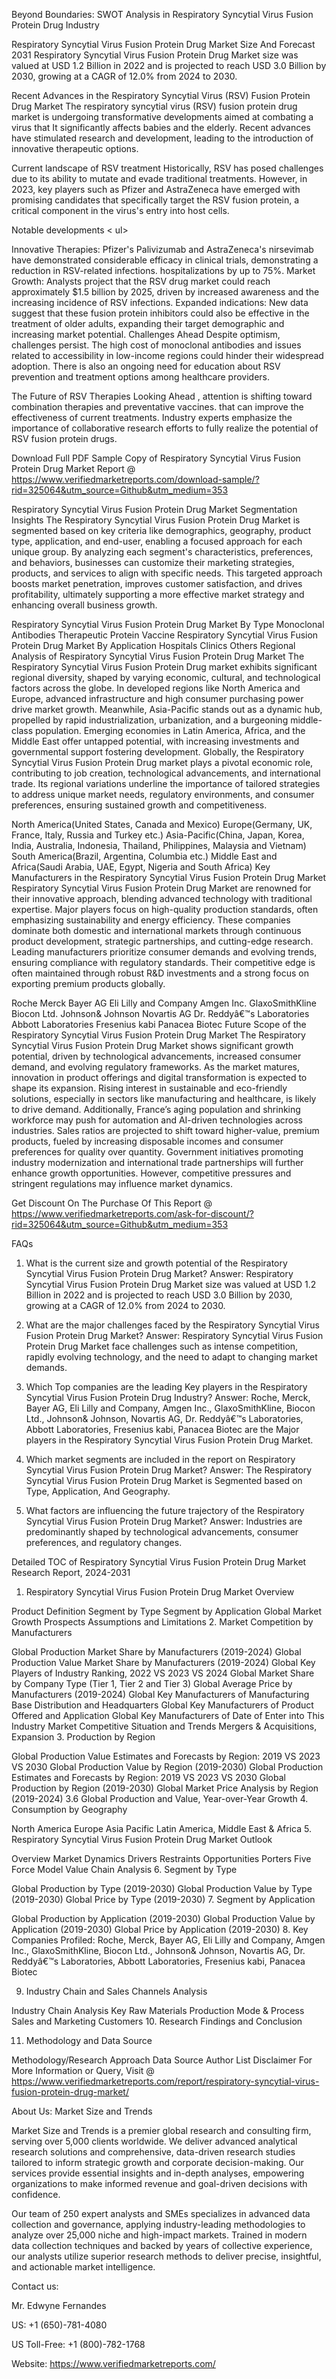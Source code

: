 Beyond Boundaries: SWOT Analysis in Respiratory Syncytial Virus Fusion Protein Drug Industry


Respiratory Syncytial Virus Fusion Protein Drug Market Size And Forecast 2031
Respiratory Syncytial Virus Fusion Protein Drug Market size was valued at USD 1.2 Billion in 2022 and is projected to reach USD 3.0 Billion by 2030, growing at a CAGR of 12.0% from 2024 to 2030.

Recent Advances in the Respiratory Syncytial Virus (RSV) Fusion Protein Drug Market
The respiratory syncytial virus (RSV) fusion protein drug market is undergoing transformative developments aimed at combating a virus that It significantly affects babies and the elderly. Recent advances have stimulated research and development, leading to the introduction of innovative therapeutic options.

Current landscape of RSV treatment
Historically, RSV has posed challenges due to its ability to mutate and evade traditional treatments. However, in 2023, key players such as Pfizer and AstraZeneca have emerged with promising candidates that specifically target the RSV fusion protein, a critical component in the virus's entry into host cells.

Notable developments
< ul>

Innovative Therapies: Pfizer's Palivizumab and AstraZeneca's nirsevimab have demonstrated considerable efficacy in clinical trials, demonstrating a reduction in RSV-related infections. hospitalizations by up to 75%.
Market Growth: Analysts project that the RSV drug market could reach approximately $1.5 billion by 2025, driven by increased awareness and the increasing incidence of RSV infections.
Expanded indications: New data suggest that these fusion protein inhibitors could also be effective in the treatment of older adults, expanding their target demographic and increasing market potential.
Challenges Ahead
Despite optimism, challenges persist. The high cost of monoclonal antibodies and issues related to accessibility in low-income regions could hinder their widespread adoption. There is also an ongoing need for education about RSV prevention and treatment options among healthcare providers.

The Future of RSV Therapies
Looking Ahead , attention is shifting toward combination therapies and preventative vaccines. that can improve the effectiveness of current treatments. Industry experts emphasize the importance of collaborative research efforts to fully realize the potential of RSV fusion protein drugs.

Download Full PDF Sample Copy of Respiratory Syncytial Virus Fusion Protein Drug Market Report @ https://www.verifiedmarketreports.com/download-sample/?rid=325064&utm_source=Github&utm_medium=353

Respiratory Syncytial Virus Fusion Protein Drug Market Segmentation Insights
The Respiratory Syncytial Virus Fusion Protein Drug Market is segmented based on key criteria like demographics, geography, product type, application, and end-user, enabling a focused approach for each unique group. By analyzing each segment's characteristics, preferences, and behaviors, businesses can customize their marketing strategies, products, and services to align with specific needs. This targeted approach boosts market penetration, improves customer satisfaction, and drives profitability, ultimately supporting a more effective market strategy and enhancing overall business growth.

Respiratory Syncytial Virus Fusion Protein Drug Market By Type
Monoclonal Antibodies
Therapeutic Protein
Vaccine
Respiratory Syncytial Virus Fusion Protein Drug Market By Application
Hospitals
Clinics
Others
Regional Analysis of Respiratory Syncytial Virus Fusion Protein Drug Market
The Respiratory Syncytial Virus Fusion Protein Drug market exhibits significant regional diversity, shaped by varying economic, cultural, and technological factors across the globe. In developed regions like North America and Europe, advanced infrastructure and high consumer purchasing power drive market growth. Meanwhile, Asia-Pacific stands out as a dynamic hub, propelled by rapid industrialization, urbanization, and a burgeoning middle-class population. Emerging economies in Latin America, Africa, and the Middle East offer untapped potential, with increasing investments and governmental support fostering development. Globally, the Respiratory Syncytial Virus Fusion Protein Drug market plays a pivotal economic role, contributing to job creation, technological advancements, and international trade. Its regional variations underline the importance of tailored strategies to address unique market needs, regulatory environments, and consumer preferences, ensuring sustained growth and competitiveness.

North America(United States, Canada and Mexico)
Europe(Germany, UK, France, Italy, Russia and Turkey etc.)
Asia-Pacific(China, Japan, Korea, India, Australia, Indonesia, Thailand, Philippines, Malaysia and Vietnam)
South America(Brazil, Argentina, Columbia etc.)
Middle East and Africa(Saudi Arabia, UAE, Egypt, Nigeria and South Africa)
Key Manufacturers in the Respiratory Syncytial Virus Fusion Protein Drug Market
Respiratory Syncytial Virus Fusion Protein Drug Market are renowned for their innovative approach, blending advanced technology with traditional expertise. Major players focus on high-quality production standards, often emphasizing sustainability and energy efficiency. These companies dominate both domestic and international markets through continuous product development, strategic partnerships, and cutting-edge research. Leading manufacturers prioritize consumer demands and evolving trends, ensuring compliance with regulatory standards. Their competitive edge is often maintained through robust R&D investments and a strong focus on exporting premium products globally.

Roche
Merck
Bayer AG
Eli Lilly and Company
Amgen Inc.
GlaxoSmithKline
Biocon Ltd.
Johnson& Johnson
Novartis AG
Dr. Reddyâ€™s Laboratories
Abbott Laboratories
Fresenius kabi
Panacea Biotec
Future Scope of the Respiratory Syncytial Virus Fusion Protein Drug Market
The Respiratory Syncytial Virus Fusion Protein Drug Market shows significant growth potential, driven by technological advancements, increased consumer demand, and evolving regulatory frameworks. As the market matures, innovation in product offerings and digital transformation is expected to shape its expansion. Rising interest in sustainable and eco-friendly solutions, especially in sectors like manufacturing and healthcare, is likely to drive demand. Additionally, France’s aging population and shrinking workforce may push for automation and AI-driven technologies across industries. Sales ratios are projected to shift toward higher-value, premium products, fueled by increasing disposable incomes and consumer preferences for quality over quantity. Government initiatives promoting industry modernization and international trade partnerships will further enhance growth opportunities. However, competitive pressures and stringent regulations may influence market dynamics.

Get Discount On The Purchase Of This Report @ https://www.verifiedmarketreports.com/ask-for-discount/?rid=325064&utm_source=Github&utm_medium=353

FAQs
1. What is the current size and growth potential of the Respiratory Syncytial Virus Fusion Protein Drug Market?
Answer: Respiratory Syncytial Virus Fusion Protein Drug Market size was valued at USD 1.2 Billion in 2022 and is projected to reach USD 3.0 Billion by 2030, growing at a CAGR of 12.0% from 2024 to 2030.

2. What are the major challenges faced by the Respiratory Syncytial Virus Fusion Protein Drug Market?
Answer: Respiratory Syncytial Virus Fusion Protein Drug Market face challenges such as intense competition, rapidly evolving technology, and the need to adapt to changing market demands.

3. Which Top companies are the leading Key players in the Respiratory Syncytial Virus Fusion Protein Drug Industry?
Answer: Roche, Merck, Bayer AG, Eli Lilly and Company, Amgen Inc., GlaxoSmithKline, Biocon Ltd., Johnson& Johnson, Novartis AG, Dr. Reddyâ€™s Laboratories, Abbott Laboratories, Fresenius kabi, Panacea Biotec are the Major players in the Respiratory Syncytial Virus Fusion Protein Drug Market.

4. Which market segments are included in the report on Respiratory Syncytial Virus Fusion Protein Drug Market?
Answer: The Respiratory Syncytial Virus Fusion Protein Drug Market is Segmented based on Type, Application, And Geography.

5. What factors are influencing the future trajectory of the Respiratory Syncytial Virus Fusion Protein Drug Market?
Answer: Industries are predominantly shaped by technological advancements, consumer preferences, and regulatory changes.

Detailed TOC of Respiratory Syncytial Virus Fusion Protein Drug Market Research Report, 2024-2031
1. Respiratory Syncytial Virus Fusion Protein Drug Market Overview

Product Definition
Segment by Type
Segment by Application
Global Market Growth Prospects
Assumptions and Limitations
2. Market Competition by Manufacturers

Global Production Market Share by Manufacturers (2019-2024)
Global Production Value Market Share by Manufacturers (2019-2024)
Global Key Players of Industry Ranking, 2022 VS 2023 VS 2024
Global Market Share by Company Type (Tier 1, Tier 2 and Tier 3)
Global Average Price by Manufacturers (2019-2024)
Global Key Manufacturers of Manufacturing Base Distribution and Headquarters
Global Key Manufacturers of Product Offered and Application
Global Key Manufacturers of Date of Enter into This Industry
Market Competitive Situation and Trends
Mergers & Acquisitions, Expansion
3. Production by Region

Global Production Value Estimates and Forecasts by Region: 2019 VS 2023 VS 2030
Global Production Value by Region (2019-2030)
Global Production Estimates and Forecasts by Region: 2019 VS 2023 VS 2030
Global Production by Region (2019-2030)
Global Market Price Analysis by Region (2019-2024) 3.6 Global Production and Value, Year-over-Year Growth
4. Consumption by Geography

North America
Europe
Asia Pacific
Latin America, Middle East & Africa
5. Respiratory Syncytial Virus Fusion Protein Drug Market Outlook

Overview
Market Dynamics
Drivers
Restraints
Opportunities
Porters Five Force Model
Value Chain Analysis 
6. Segment by Type

Global Production by Type (2019-2030)
Global Production Value by Type (2019-2030)
Global Price by Type (2019-2030)
7. Segment by Application

Global Production by Application (2019-2030)
Global Production Value by Application (2019-2030)
Global Price by Application (2019-2030)
8. Key Companies Profiled: Roche, Merck, Bayer AG, Eli Lilly and Company, Amgen Inc., GlaxoSmithKline, Biocon Ltd., Johnson& Johnson, Novartis AG, Dr. Reddyâ€™s Laboratories, Abbott Laboratories, Fresenius kabi, Panacea Biotec

9. Industry Chain and Sales Channels Analysis

Industry Chain Analysis
Key Raw Materials
Production Mode & Process
Sales and Marketing
Customers
10. Research Findings and Conclusion

11. Methodology and Data Source

Methodology/Research Approach
Data Source
Author List
Disclaimer
For More Information or Query, Visit @ https://www.verifiedmarketreports.com/report/respiratory-syncytial-virus-fusion-protein-drug-market/

About Us: Market Size and Trends

Market Size and Trends is a premier global research and consulting firm, serving over 5,000 clients worldwide. We deliver advanced analytical research solutions and comprehensive, data-driven research studies tailored to inform strategic growth and corporate decision-making. Our services provide essential insights and in-depth analyses, empowering organizations to make informed revenue and goal-driven decisions with confidence.

Our team of 250 expert analysts and SMEs specializes in advanced data collection and governance, applying industry-leading methodologies to analyze over 25,000 niche and high-impact markets. Trained in modern data collection techniques and backed by years of collective experience, our analysts utilize superior research methods to deliver precise, insightful, and actionable market intelligence.

Contact us:

Mr. Edwyne Fernandes

US: +1 (650)-781-4080

US Toll-Free: +1 (800)-782-1768

Website: https://www.verifiedmarketreports.com/
